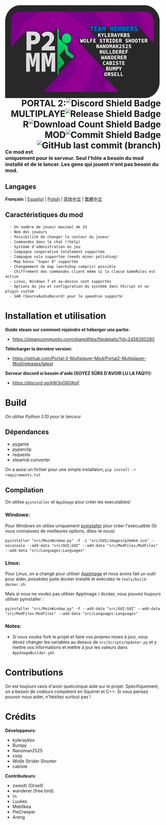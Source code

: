<h1>
  <img src="https://github.com/Portal-2-Multiplayer-Mod/P2MM-ART/blob/e56d8c209eb3f143bb0607dc1e59730e517ecca6/Banners/P2MMBannerREADME.png" alt="P2MMBannerREADME" width="500" height="300" align="left">
  <a href="https://discord.gg/nXRygGNxyK">
    <img src="https://img.shields.io/discord/839651379034193920?color=blue&label=Discord%20Users&style=for-the-badge&logo=discord&logoWidth=20" alt="Discord Shield Badge" align="right">
  </a>
  <br>
  <a href="https://github.com/Portal-2-Multiplayer-Mod/Portal-2-Multiplayer-Mod/releases/latest">
    <img src="https://img.shields.io/github/release-date/Portal-2-Multiplayer-Mod/Portal-2-Multiplayer-Mod?color=red&label=Latest%20Release&style=for-the-badge" alt="Release Shield Badge" align="right">
  </a>
  <br>
  <a href="https://github.com/Portal-2-Multiplayer-Mod/Portal-2-Multiplayer-Mod/releases/latest">
    <img src="https://img.shields.io/github/downloads/Portal-2-Multiplayer-Mod/Portal-2-Multiplayer-Mod/total?style=for-the-badge&label=LATEST%20RELEASE%20DOWNLOADS" alt="Download Count Shield Badge" align="right">
  </a>
  <br>
  <a href="https://github.com/Portal-2-Multiplayer-Mod/Portal-2-Multiplayer-Mod/commits/main">
    <img src="https://img.shields.io/github/last-commit/Portal-2-Multiplayer-Mod/Portal-2-Multiplayer-Mod?label=LAST%20COMMIT%20(MAIN)&style=for-the-badge" alt="Commit Shield Badge" align="right">
  </a>
  <br>
  <a href="https://github.com/Portal-2-Multiplayer-Mod/Portal-2-Multiplayer-Mod/commits/finalcleanup">
    <img alt="GitHub last commit (branch)" src="https://img.shields.io/github/last-commit/Portal-2-Multiplayer-Mod/Portal-2-Multiplayer-Mod/finalcleanup?style=for-the-badge&label=LAST%20COMMIT%20(DEV)&color=%2334a5eb" align="right">
  </a>
  <br>
  <br>
  <br>
  <p align="right">PORTAL 2: MULTIPLAYER MOD</p>
</h1>

### Ce mod est uniquement pour le serveur. Seul l'hôte a besoin du mod installé et de le lancer. Les gens qui jouent n'ont pas besoin du mod.

## Langages

**_Français_** | [Español](README.es.md) | [Polish](README.pl.md) | [简体中文](README.zh-CN.md) | [繁體中文](README.zh-TW.md)

## Caractéristiques du mod

```
  - Un nombre de joueur maximal de 33
  - Nom des joueurs
  - Possibilité de changer la couleur du joueur
  - Commandes dans le chat (!help)
  - Système d'admnistration en jeu
  - Campagne cooperative totalement supportée
  - Campagne solo supportée (needs minor polishing)
  - Map bonus "Super 8" supportée
  - Changemment de map (workshop compris) possible
  - Chiffrement des commandes client même si la classe GameRules est active
  - Linux, Windows 7 et au-dessus sont supportés 
  - Options du jeu et configuration du système dans VScript et un plugin custom
  - SAR (SourceAudioRecord) pour le speedrun supporté
```

# Installation et utilisation 

**Guide steam sur comment rejoindre et héberger une partie:**

- <https://steamcommunity.com/sharedfiles/filedetails/?id=2458260280>

**Télécharger la dernière version:**

- <https://github.com/Portal-2-Multiplayer-Mod/Portal2-Multiplayer-Mod/releases/latest>

**Serveur discord si besoin d'aide (SOYEZ SÛRS D'AVOIR LU LA FAQ!!!):**

- <https://discord.gg/kW3nG6GKpF>

# Build

_On utilise Python 3.10 pour le lanceur_

## Dépendances 

- pygame
- pyperclip
- requests
- steamid-converter

On a aussi un fichier pour une simple installaion; `pip install -r requirements.txt`

## Compilation

On utilise `pyinstaller` et `AppImage` pour créer les executables!

### Windows:

Pour Windows on utilise uniquement [pyinstaller](https://pypi.org/project/pyinstaller/) pour créer l'exécuatble (Si vous connaissez de meilleures options, dites-le nous)

```shell
pyinstaller "src/MainWindow.py" -F -i "src/GUI/images/p2mm64.ico" --noconsole --add-data "src/GUI;GUI" --add-data "src/ModFiles;ModFiles" --add-data "src/Languages;Languages"
```

### Linux:

Pour Linux, on a changé pour utiliser [AppImage](https://appimage.org/) et nous avons fait un outil pour aider, possèdez juste docker installé et exécutez-le `tools/build-docker.sh`.

Mais si vous ne voulez pas utiliser AppImage / docker, vous pouvez toujours utiliser pyinstaller :

```shell
pyinstaller "src/MainWindow.py" -F --add-data "src/GUI:GUI" --add-data "src/ModFiles:ModFiles" --add-data "src/Languages:Languages"
```

### Notes:

- Si vous voulez fork le projet et faire vos propres mises à jour, vous devez changer les variables au dessus de `src/Scripts/Updater.py` et y mettre vos informations et mettre à jour les valeurs dans `AppImageBuilder.yml`

# Contributions

On est toujours ravis d'avoir quelconque aide sur le projet. Spécifiquement, on a besoin de codeurs compétent en Squirrel et C++. Si vous pensez pouvoir nous aider, n'hésitez surtout pas !

# Crédits

**Développeurs:**

- kyleraykbs
- Bumpy
- Nanoman2525
- vista
- Wolƒe Strider Shoσter
- cabiste

**Contributeurs:**

- zwexit\ (Orsell)
- wanderer (free bird)
- \n
- Luukex
- MeblIkea
- PieCreeper
- Areng
